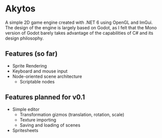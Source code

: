 # Akytos
A simple 2D game engine created with .NET 6 using OpenGL and ImGui. The design of the engine is largely based on Godot, as I felt that the Mono version of Godot barely takes advantage of the capabilities of C# and its design philosophy.

## Features (so far)
- Sprite Rendering
- Keyboard and mouse input
- Node-oriented scene architecture
    - Scriptable nodes

## Features planned for v0.1
 - Simple editor
   - Transformation gizmos (translation, rotation, scale)
   - Texture importing
   - Saving and loading of scenes
 - Spritesheets